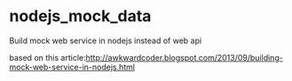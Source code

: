 # nodejs_mock_data
Build mock web service in nodejs instead of web api

based on this article:http://awkwardcoder.blogspot.com/2013/09/building-mock-web-service-in-nodejs.html
